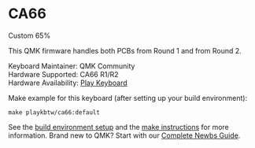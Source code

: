 # CA66

Custom 65%

This QMK firmware handles both PCBs from Round 1 and from Round 2. 

Keyboard Maintainer: QMK Community   
Hardware Supported: CA66 R1/R2  
Hardware Availability: [Play Keyboard](http://play-keyboard.store/)  


Make example for this keyboard (after setting up your build environment):

    make playkbtw/ca66:default

See the [build environment setup](https://docs.qmk.fm/#/getting_started_build_tools) and the [make instructions](https://docs.qmk.fm/#/getting_started_make_guide) for more information. Brand new to QMK? Start with our [Complete Newbs Guide](https://docs.qmk.fm/#/newbs).
